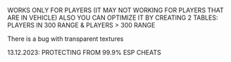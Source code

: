 WORKS ONLY FOR PLAYERS (IT MAY NOT WORKING FOR PLAYERS THAT ARE IN VEHICLE)
ALSO YOU CAN OPTIMIZE IT BY CREATING 2 TABLES:
PLAYERS IN 300 RANGE & PLAYERS > 300 RANGE

There is a bug with transparent textures

13.12.2023:
  PROTECTING FROM 99.9% ESP CHEATS
